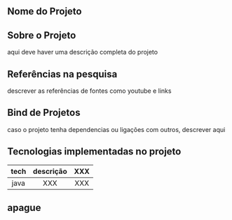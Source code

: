 ## Nome do Projeto

## Sobre o Projeto
aqui deve haver uma descrição completa do projeto

## Referências na pesquisa
descrever as referências de fontes como youtube e links

## Bind de Projetos
caso o projeto tenha dependencias ou ligações com outros, descrever aqui

## Tecnologias implementadas no projeto
| tech | descrição | XXX |
|:----:|:---------:|:---:|
| java |    XXX    | XXX |

## apague

